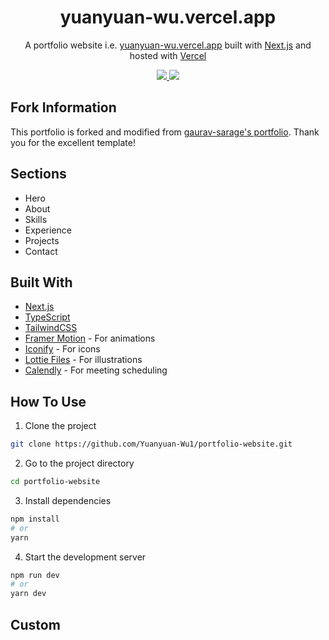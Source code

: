 <h1 align="center">
  yuanyuan-wu.vercel.app
</h1>

<p align="center">
  A portfolio website i.e. <a href="https://yuanyuan-wu.vercel.app" target="_blank">yuanyuan-wu.vercel.app</a> built with <a href="https://nextjs.org/" target="_blank">Next.js</a> and hosted with <a href="https://vercel.com/" target="_blank">Vercel</a>
</p>

<p align="center">
  <a href="https://choosealicense.com/licenses/mit/">
    <img src="https://img.shields.io/badge/License-MIT-brightgreen"/ >
  </a>
  <img src="https://img.shields.io/badge/Version-1.0.0-blue"/ >
</p>

## Fork Information
This portfolio is forked and modified from [gaurav-sarage's portfolio](https://gaurav-sarage.vercel.app/). Thank you for the excellent template!

## Sections
- Hero
- About
- Skills
- Experience
- Projects
- Contact

## Built With
- [Next.js](https://nextjs.org/)
- [TypeScript](https://www.typescriptlang.org/)
- [TailwindCSS](https://tailwindcss.com/)
- [Framer Motion](https://www.framer.com/motion/) - For animations
- [Iconify](https://icon-sets.iconify.design/) - For icons
- [Lottie Files](https://lottiefiles.com/) - For illustrations
- [Calendly](https://calendly.com/) - For meeting scheduling

## How To Use
1. Clone the project
```bash
git clone https://github.com/Yuanyuan-Wu1/portfolio-website.git
```

2. Go to the project directory
```bash
cd portfolio-website
```

3. Install dependencies
```bash
npm install
# or
yarn
```

4. Start the development server
```bash
npm run dev
# or
yarn dev
```

## Custom